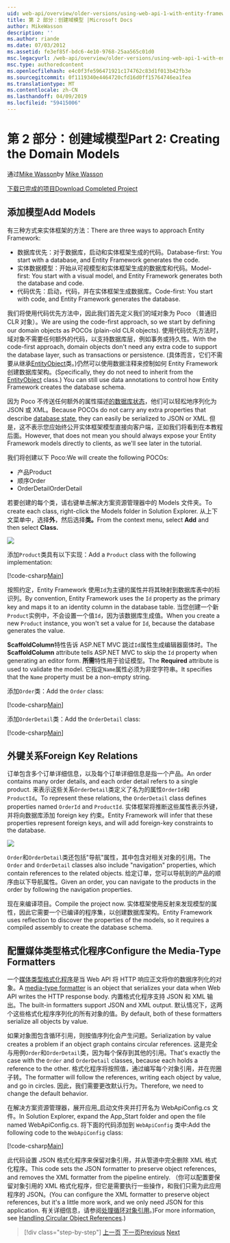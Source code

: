 ```yaml
---
uid: web-api/overview/older-versions/using-web-api-1-with-entity-framework-5/using-web-api-with-entity-framework-part-2
title: 第 2 部分：创建域模型 |Microsoft Docs
author: MikeWasson
description: ''
ms.author: riande
ms.date: 07/03/2012
ms.assetid: fe3ef85f-bdc6-4e10-9768-25aa565c01d0
msc.legacyurl: /web-api/overview/older-versions/using-web-api-1-with-entity-framework-5/using-web-api-with-entity-framework-part-2
msc.type: authoredcontent
ms.openlocfilehash: e4c0f3fe596471921c174762c83d1f013b42fb3e
ms.sourcegitcommit: 0f1119340e4464720cfd16d0ff15764746ea1fea
ms.translationtype: MT
ms.contentlocale: zh-CN
ms.lasthandoff: 04/09/2019
ms.locfileid: "59415006"
---
```

# <a name="part-2-creating-the-domain-models"></a><span data-ttu-id="577ac-102">第 2 部分：创建域模型</span><span class="sxs-lookup"><span data-stu-id="577ac-102">Part 2: Creating the Domain Models</span></span>

<span data-ttu-id="577ac-103">通过[Mike Wasson](https://github.com/MikeWasson)</span><span class="sxs-lookup"><span data-stu-id="577ac-103">by [Mike Wasson](https://github.com/MikeWasson)</span></span>

[<span data-ttu-id="577ac-104">下载已完成的项目</span><span class="sxs-lookup"><span data-stu-id="577ac-104">Download Completed Project</span></span>](http://code.msdn.microsoft.com/ASP-NET-Web-API-with-afa30545)

## <a name="add-models"></a><span data-ttu-id="577ac-105">添加模型</span><span class="sxs-lookup"><span data-stu-id="577ac-105">Add Models</span></span>

<span data-ttu-id="577ac-106">有三种方式来实体框架的方法：</span><span class="sxs-lookup"><span data-stu-id="577ac-106">There are three ways to approach Entity Framework:</span></span>

- <span data-ttu-id="577ac-107">数据库优先：对于数据库，启动和实体框架生成的代码。</span><span class="sxs-lookup"><span data-stu-id="577ac-107">Database-first: You start with a database, and Entity Framework generates the code.</span></span>
- <span data-ttu-id="577ac-108">实体数据模型：开始从可视模型和实体框架生成的数据库和代码。</span><span class="sxs-lookup"><span data-stu-id="577ac-108">Model-first: You start with a visual model, and Entity Framework generates both the database and code.</span></span>
- <span data-ttu-id="577ac-109">代码优先：启动，代码，并在实体框架生成数据库。</span><span class="sxs-lookup"><span data-stu-id="577ac-109">Code-first: You start with code, and Entity Framework generates the database.</span></span>

<span data-ttu-id="577ac-110">我们将使用代码优先方法中，因此我们首先定义我们的域对象为 Poco （普通旧 CLR 对象）。</span><span class="sxs-lookup"><span data-stu-id="577ac-110">We are using the code-first approach, so we start by defining our domain objects as POCOs (plain-old CLR objects).</span></span> <span data-ttu-id="577ac-111">使用代码优先方法时，域对象不需要任何额外的代码，以支持数据库层，例如事务或持久性。</span><span class="sxs-lookup"><span data-stu-id="577ac-111">With the code-first approach, domain objects don't need any extra code to support the database layer, such as transactions or persistence.</span></span> <span data-ttu-id="577ac-112">(具体而言，它们不需要从继承[EntityObject](https://msdn.microsoft.com/library/system.data.objects.dataclasses.entityobject.aspx)类。)仍然可以使用数据注释来控制如何 Entity Framework 创建数据库架构。</span><span class="sxs-lookup"><span data-stu-id="577ac-112">(Specifically, they do not need to inherit from the [EntityObject](https://msdn.microsoft.com/library/system.data.objects.dataclasses.entityobject.aspx) class.) You can still use data annotations to control how Entity Framework creates the database schema.</span></span>

<span data-ttu-id="577ac-113">因为 Poco 不传送任何额外的属性描述[的数据库状态](https://msdn.microsoft.com/library/system.data.entitystate.aspx)，他们可以轻松地序列化为 JSON 或 XML。</span><span class="sxs-lookup"><span data-stu-id="577ac-113">Because POCOs do not carry any extra properties that describe [database state](https://msdn.microsoft.com/library/system.data.entitystate.aspx), they can easily be serialized to JSON or XML.</span></span> <span data-ttu-id="577ac-114">但是，这不表示您应始终公开实体框架模型直接向客户端，正如我们将看到在本教程后面。</span><span class="sxs-lookup"><span data-stu-id="577ac-114">However, that does not mean you should always expose your Entity Framework models directly to clients, as we'll see later in the tutorial.</span></span>

<span data-ttu-id="577ac-115">我们将创建以下 Poco:</span><span class="sxs-lookup"><span data-stu-id="577ac-115">We will create the following POCOs:</span></span>

- <span data-ttu-id="577ac-116">产品</span><span class="sxs-lookup"><span data-stu-id="577ac-116">Product</span></span>
- <span data-ttu-id="577ac-117">顺序</span><span class="sxs-lookup"><span data-stu-id="577ac-117">Order</span></span>
- <span data-ttu-id="577ac-118">OrderDetail</span><span class="sxs-lookup"><span data-stu-id="577ac-118">OrderDetail</span></span>

<span data-ttu-id="577ac-119">若要创建的每个类，请右键单击解决方案资源管理器中的 Models 文件夹。</span><span class="sxs-lookup"><span data-stu-id="577ac-119">To create each class, right-click the Models folder in Solution Explorer.</span></span> <span data-ttu-id="577ac-120">从上下文菜单中，选择**外**，然后选择**类。**</span><span class="sxs-lookup"><span data-stu-id="577ac-120">From the context menu, select **Add** and then select **Class.**</span></span>

![](using-web-api-with-entity-framework-part-2/_static/image1.png)

<span data-ttu-id="577ac-121">添加`Product`类具有以下实现：</span><span class="sxs-lookup"><span data-stu-id="577ac-121">Add a `Product` class with the following implementation:</span></span>

[!code-csharp[Main](using-web-api-with-entity-framework-part-2/samples/sample1.cs)]

<span data-ttu-id="577ac-122">按照约定，Entity Framework 使用`Id`为主键的属性并将其映射到数据库表中的标识列。</span><span class="sxs-lookup"><span data-stu-id="577ac-122">By convention, Entity Framework uses the `Id` property as the primary key and maps it to an identity column in the database table.</span></span> <span data-ttu-id="577ac-123">当您创建一个新`Product`实例中，不会设置一个值`Id`，因为该数据库生成值。</span><span class="sxs-lookup"><span data-stu-id="577ac-123">When you create a new `Product` instance, you won't set a value for `Id`, because the database generates the value.</span></span>

<span data-ttu-id="577ac-124">**ScaffoldColumn**特性告诉 ASP.NET MVC 跳过`Id`属性生成编辑器窗体时。</span><span class="sxs-lookup"><span data-stu-id="577ac-124">The **ScaffoldColumn** attribute tells ASP.NET MVC to skip the `Id` property when generating an editor form.</span></span> <span data-ttu-id="577ac-125">**所需**特性用于验证模型。</span><span class="sxs-lookup"><span data-stu-id="577ac-125">The **Required** attribute is used to validate the model.</span></span> <span data-ttu-id="577ac-126">它指定`Name`属性必须为非空字符串。</span><span class="sxs-lookup"><span data-stu-id="577ac-126">It specifies that the `Name` property must be a non-empty string.</span></span>

<span data-ttu-id="577ac-127">添加`Order`类：</span><span class="sxs-lookup"><span data-stu-id="577ac-127">Add the `Order` class:</span></span>

[!code-csharp[Main](using-web-api-with-entity-framework-part-2/samples/sample2.cs)]

<span data-ttu-id="577ac-128">添加`OrderDetail`类：</span><span class="sxs-lookup"><span data-stu-id="577ac-128">Add the `OrderDetail` class:</span></span>

[!code-csharp[Main](using-web-api-with-entity-framework-part-2/samples/sample3.cs)]

## <a name="foreign-key-relations"></a><span data-ttu-id="577ac-129">外键关系</span><span class="sxs-lookup"><span data-stu-id="577ac-129">Foreign Key Relations</span></span>

<span data-ttu-id="577ac-130">订单包含多个订单详细信息，以及每个订单详细信息是指一个产品。</span><span class="sxs-lookup"><span data-stu-id="577ac-130">An order contains many order details, and each order detail refers to a single product.</span></span> <span data-ttu-id="577ac-131">来表示这些关系`OrderDetail`类定义了名为的属性`OrderId`和`ProductId`。</span><span class="sxs-lookup"><span data-stu-id="577ac-131">To represent these relations, the `OrderDetail` class defines properties named `OrderId` and `ProductId`.</span></span> <span data-ttu-id="577ac-132">实体框架将推断这些属性表示外键，并将向数据库添加 foreign key 约束。</span><span class="sxs-lookup"><span data-stu-id="577ac-132">Entity Framework will infer that these properties represent foreign keys, and will add foreign-key constraints to the database.</span></span>

![](using-web-api-with-entity-framework-part-2/_static/image2.png)

<span data-ttu-id="577ac-133">`Order`和`OrderDetail`类还包括"导航"属性，其中包含对相关对象的引用。</span><span class="sxs-lookup"><span data-stu-id="577ac-133">The `Order` and `OrderDetail` classes also include "navigation" properties, which contain references to the related objects.</span></span> <span data-ttu-id="577ac-134">给定订单，您可以导航到的产品的顺序由以下导航属性。</span><span class="sxs-lookup"><span data-stu-id="577ac-134">Given an order, you can navigate to the products in the order by following the navigation properties.</span></span>

<span data-ttu-id="577ac-135">现在来编译项目。</span><span class="sxs-lookup"><span data-stu-id="577ac-135">Compile the project now.</span></span> <span data-ttu-id="577ac-136">实体框架使用反射来发现模型的属性，因此它需要一个已编译的程序集，以创建数据库架构。</span><span class="sxs-lookup"><span data-stu-id="577ac-136">Entity Framework uses reflection to discover the properties of the models, so it requires a compiled assembly to create the database schema.</span></span>

## <a name="configure-the-media-type-formatters"></a><span data-ttu-id="577ac-137">配置媒体类型格式化程序</span><span class="sxs-lookup"><span data-stu-id="577ac-137">Configure the Media-Type Formatters</span></span>

<span data-ttu-id="577ac-138">一个[媒体类型格式化程序](../../formats-and-model-binding/media-formatters.md)是当 Web API 将 HTTP 响应正文将你的数据序列化的对象。</span><span class="sxs-lookup"><span data-stu-id="577ac-138">A [media-type formatter](../../formats-and-model-binding/media-formatters.md) is an object that serializes your data when Web API writes the HTTP response body.</span></span> <span data-ttu-id="577ac-139">内置格式化程序支持 JSON 和 XML 输出。</span><span class="sxs-lookup"><span data-stu-id="577ac-139">The built-in formatters support JSON and XML output.</span></span> <span data-ttu-id="577ac-140">默认情况下，这两个这些格式化程序序列化的所有对象的值。</span><span class="sxs-lookup"><span data-stu-id="577ac-140">By default, both of these formatters serialize all objects by value.</span></span>

<span data-ttu-id="577ac-141">如果对象图包含循环引用，则按值序列化会产生问题。</span><span class="sxs-lookup"><span data-stu-id="577ac-141">Serialization by value creates a problem if an object graph contains circular references.</span></span> <span data-ttu-id="577ac-142">这是完全与用例`Order`和`OrderDetail`类，因为每个保存到其他的引用。</span><span class="sxs-lookup"><span data-stu-id="577ac-142">That's exactly the case with the `Order` and `OrderDetail` classes, because each holds a reference to the other.</span></span> <span data-ttu-id="577ac-143">格式化程序将按照值，通过编写每个对象引用，并在兜圈子转。</span><span class="sxs-lookup"><span data-stu-id="577ac-143">The formatter will follow the references, writing each object by value, and go in circles.</span></span> <span data-ttu-id="577ac-144">因此，我们需要更改默认行为。</span><span class="sxs-lookup"><span data-stu-id="577ac-144">Therefore, we need to change the default behavior.</span></span>

<span data-ttu-id="577ac-145">在解决方案资源管理器，展开应用\_启动文件夹并打开名为 WebApiConfig.cs 文件。</span><span class="sxs-lookup"><span data-stu-id="577ac-145">In Solution Explorer, expand the App\_Start folder and open the file named WebApiConfig.cs.</span></span> <span data-ttu-id="577ac-146">将下面的代码添加到 `WebApiConfig` 类中:</span><span class="sxs-lookup"><span data-stu-id="577ac-146">Add the following code to the `WebApiConfig` class:</span></span>

[!code-csharp[Main](using-web-api-with-entity-framework-part-2/samples/sample4.cs?highlight=11)]

<span data-ttu-id="577ac-147">此代码设置 JSON 格式化程序来保留对象引用，并从管道中完全删除 XML 格式化程序。</span><span class="sxs-lookup"><span data-stu-id="577ac-147">This code sets the JSON formatter to preserve object references, and removes the XML formatter from the pipeline entirely.</span></span> <span data-ttu-id="577ac-148">（你可以配置要保留对象引用的 XML 格式化程序，但它是需要执行一些操作，和我们只需为此应用程序的 JSON。</span><span class="sxs-lookup"><span data-stu-id="577ac-148">(You can configure the XML formatter to preserve object references, but it's a little more work, and we only need JSON for this application.</span></span> <span data-ttu-id="577ac-149">有关详细信息，请参阅[处理循环对象引用](../../formats-and-model-binding/json-and-xml-serialization.md#handling_circular_object_references)。)</span><span class="sxs-lookup"><span data-stu-id="577ac-149">For more information, see [Handling Circular Object References](../../formats-and-model-binding/json-and-xml-serialization.md#handling_circular_object_references).)</span></span>

> [!div class="step-by-step"]
> <span data-ttu-id="577ac-150">[上一页](using-web-api-with-entity-framework-part-1.md)
> [下一页](using-web-api-with-entity-framework-part-3.md)</span><span class="sxs-lookup"><span data-stu-id="577ac-150">[Previous](using-web-api-with-entity-framework-part-1.md)
[Next](using-web-api-with-entity-framework-part-3.md)</span></span>
